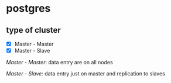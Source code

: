 # postgres

## type of cluster

- [x] Master - Master
- [x] Master - Slave

_Master - Master_: data entry are on all nodes

_Master - Slave_: data entry just on master and replication to slaves
